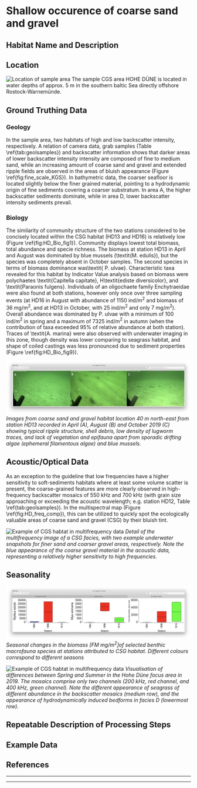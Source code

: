 
# Shallow occurence of coarse sand and gravel

## Habitat Name and Description


## Location
![Location of sample area](img/cgs_03.png)
The sample CGS area HOHE DÜNE is located in water depths of approx. 5 m in the southern baltic Sea directly offshore Rostock-Warnemünde.

## Ground Truthing Data
### Geology
In the sample area, two habitats of high and low backscatter intensity, respectively. A relation of camera data, grab samples (Table \ref{tab:geolsamples}) and backscatter information shows that darker areas of lower backscatter intensity intensity are composed of fine to medium sand, while an increasing amount of coarse sand and gravel and extended ripple fields are observed in the areas of bluish appearance (Figure  \ref{fig:fine_scale_KGS}). In bathymetric data, the coarser seafloor is located slightly below the finer grained material, pointing to a hydrodynamic origin of fine sediments covering a coarser substratum. In area A, the higher backscatter sediments dominate, while in area D, lower backscatter intensity sediments prevail.

### Biology
The similarity of community structure of the two stations considered to be concisely located within the CSG habitat (HD13 and HD16) is relatively low (Figure \ref{fig:HD_Bio_fig1}). Community displays lowest total biomass, total abundance and specie richness. The biomass at station HD13 in April and August was dominated by blue mussels (\textit{M. edulis}), but the species was completely absent in October samples. The second species in terms of biomass dominance was\textit{ P. ulvae}. Characteristic taxa revealed for this habitat by Indicator Value analysis based on biomass were polychaetes \textit{Capitella capitate}, H\textit{ediste diversicolor}, and \textit{Paraonis fulgens}. Individuals of an oligochaete family Enchytraeidae were also found at both stations, however only once over three sampling events (at HD16 in August with abundance of 1150 ind/m$^2$ and biomass of 36 mg/m$^2$, and at HD13 in October, with 25 ind/m$^2$ and only 7 mg/m$^2$). Overall abundance was dominated by P. ulvae with a minimum of 100 ind/m$^2$ in spring and a maximum of 7325 ind/m$^2$ in autumn (when the contribution of taxa exceeded 95\% of relative abundance at both station). Traces of \textit{A. marina} were also observed with underwater imaging in this zone, though density was lower comparing to seagrass habitat, and shape of coiled castings was less pronounced due to sediment properties (Figure \ref{fig:HD_Bio_fig9}). 

![Ground truthing of CGS facies](img/cgs_bio_01.png)
*Images from coarse sand and gravel habitat location 40 m north-east from station HD13 recorded in April (A), August (B) and October 2019 (C) showing typical ripple structure, shell debris, low density of lugworm traces, and lack of vegetation and epifauna apart from sporadic drifting algae (ephemeral filamentous algae) and blue mussels.*

## Acoustic/Optical Data

As an exception to the guideline that low frequencies have a higher sensitivity to soft-sediments habitats where at least some volume scatter is present, the coarse-grained features are more clearly observed in high-frequency backscatter mosaics of 550 kHz and 700 kHz (with grain size approaching or exceeding the acoustic wavelength; e.g. station HD12, Table \ref{tab:geolsamples}). In the multispectral map (Figure \ref{fig:HD_freq_comp}), this can be utilized to quickly spot the ecologically valuable areas of coarse sand and gravel (CSG) by their bluish tint. 

![Example of CGS habtat in multifrequency data](img/cgs_01.png)
*Detail of the multifrequency image of a CSG facies, with two example underwater snapshots for finer sand and coarser gravel areas, respectively. Note the blue appearance of the coarse gravel material in the acoustic data, representing a relatively higher sensitivity to high frequencies.*

## Seasonality

![Saisonality in CGS habitat](img/cgs_bio_02.png)
*Seasonal changes in the biomass [FM mg/m$^2$]of selected benthic macrofauna species at stations attributed to CSG habitat. Different colours correspond to different seasons*

![Example of CGS habtat in multifrequency data](img/cgs_02.png)
*Visualisation of differences between Spring and Summer in the Hohe Düne focus area in 2019. The mosaics comprise only two channels (200 kHz, red channel, and 400 kHz, green channel). Note the different appearance of seagrass of different abundance in the backscatter mosaics (medium row), and the appearance of hydrodynamically induced bedforms in facies D (lowermost row).*

## Repeatable Description of Processing Steps

## Example Data

## References

---


---